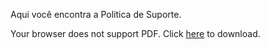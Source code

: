Aqui você encontra a Política de Suporte.

Your browser does not support PDF. Click [here](https://cdn.document360.io/5a1d58df-64ce-42a2-8b23-688477d32f33/Images/Documentation/Pol%C3%ADtica%20de%20Suporte%20senhasegura.pdf) to download.


